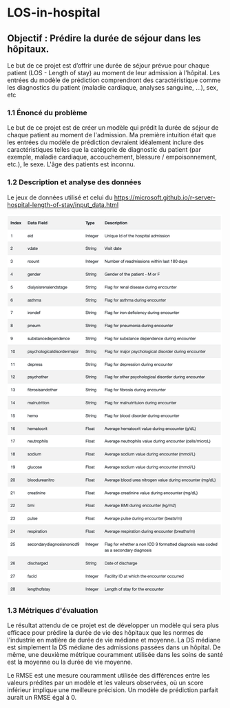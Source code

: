 # LOS-in-hospital

## Objectif : Prédire la durée de séjour dans les hôpitaux.

Le but de ce projet est d’offrir une durée de séjour prévue pour chaque patient (LOS - Length of stay) au moment de leur admission à l'hôpital.
Les entrées du modèle de prédiction comprendront des caractéristique comme les diagnostics du patient (maladie cardiaque, analyses sanguine, …), sex, etc


### 1.1 Énoncé du problème

Le but de ce projet est de créer un modèle qui prédit la durée de séjour de chaque patient au moment de l'admission. Ma première intuition était que les entrées du modèle de prédiction devraient idéalement inclure des caractéristiques telles que la catégorie de diagnostic du patient (par exemple, maladie cardiaque, accouchement, blessure / empoisonnement, etc.), le sexe. L'âge des patients est inconnu.


### 1.2 Description et analyse des données

Le jeux de données utilisé et celui du https://microsoft.github.io/r-server-hospital-length-of-stay/input_data.html 

![Data](data_desc.png)
      

### 1.3 Métriques d'évaluation

Le résultat attendu de ce projet est de développer un modèle qui sera plus efficace pour prédire la durée de vie des hôpitaux que les normes de l'industrie en matière de durée de vie médiane et moyenne. La DS médiane est simplement la DS médiane des admissions passées dans un hôpital. 
De même, une deuxième métrique couramment utilisée dans les soins de santé est la moyenne ou la durée de vie moyenne.

Le RMSE est une mesure couramment utilisée des différences entre les valeurs prédites par un modèle et les valeurs observées, où un score inférieur implique une meilleure précision. Un modèle de prédiction parfait aurait un RMSE égal à 0.
